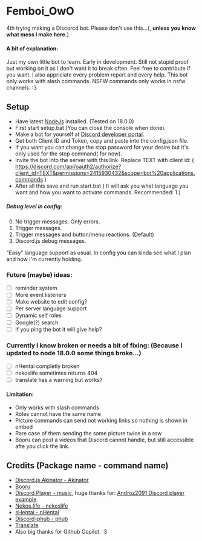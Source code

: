 # Femboi_OwO
4th trying making a Discorcd bot.
Please don't use this...(, **unless you know what mess I make here.**)

#### A bit of explanation:
Just my own little bot to learn. Early in development. Still not stupid proof but working on it as I don't want it to break often.
Feel free to contribute if you want. I also appriciate every problem report and every help.
This bot only works with slash commands. NSFW commands only works in nsfw channels. :3

## Setup
- Have latest [NodeJs](https://nodejs.org/en/) installed. (Tested on 18.0.0)
- First start setup.bat (You can close the console when done).
- Make a bot for yourself at [Discord developer portal](https://discord.com/developers/applications).
- Get both Client ID and Token, copy and paste into the config.json file.
- If you want you can change the stop password for your desire but it's only used for the stop command( for now).
- Invite the bot into the server with this link. Replace TEXT with client id: ( https://discord.com/api/oauth2/authorize?client_id=TEXT&permissions=2415930432&scope=bot%20applications.commands )
- After all this save and run start.bat ( It will ask you what language you want and how you want to activate commands. Recommended: 1.)

##### Debug level in config:
0. No trigger messages. Only errors.
1. Trigger messages.
2. Trigger messages and button/menu reactions. (Default)
3. Discord.js debug messages.

"Easy" language support as usual. In config you can kinda see what I plan and how I'm currently holding.

### Future (maybe) ideas:
- [ ] reminder system
- [ ] More event listeners
- [ ] Make website to edit config?
- [ ] Per server language support
- [ ] Dynamic self roles
- [ ] Google(?) search
- [ ] If you ping the bot it will give help?

### Currently I know broken or needs a bit of fixing: (Because I updated to node 18.0.0 some things broke...)
- [ ] nHentai completly broken
- [ ] nekoslife sometimes returns 404
- [ ] translate has a warning but works?

#### Limitation:
- Only works with slash commands
- Roles cannot have the same name
- Picture commands can send not working links so nothing is shown in embed
- Rare case of them sending the same picture twice in a row
- Booru can post a videos that Discord cannot handle, but still accessible afte you click the link.

## Credits (Package name - command name)
- [Discord.js Akinator - Akinator](https://www.npmjs.com/package/discord.js-akinator)
- [Booru](https://www.npmjs.com/package/booru)
- [Discord Player - music](https://www.npmjs.com/package/discord-player), huge thanks for: [Androz2091 Discord player example](https://github.com/Androz2091/discord-player/blob/master/example/music-bot/index.js)
- [Nekos.life - nekoslife](https://www.npmjs.com/package/nekos.life)
- [sHentai - nHentai](https://www.npmjs.com/package/shentai)
- [Discord-phub - phub](https://www.npmjs.com/package/discord-phub)
- [Translate](https://www.npmjs.com/package/translate)
- Also big thanks for Github Copilot. :3